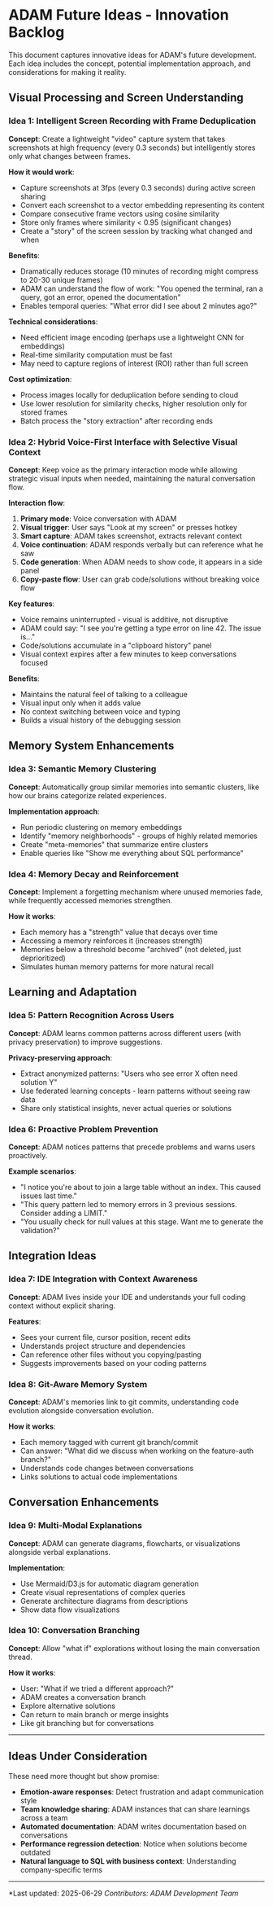 # ADAM Future Ideas - Innovation Backlog

This document captures innovative ideas for ADAM's future development. Each idea includes the concept, potential implementation approach, and considerations for making it reality.

## Visual Processing and Screen Understanding

### Idea 1: Intelligent Screen Recording with Frame Deduplication
**Concept**: Create a lightweight "video" capture system that takes screenshots at high frequency (every 0.3 seconds) but intelligently stores only what changes between frames.

**How it would work**:
- Capture screenshots at 3fps (every 0.3 seconds) during active screen sharing
- Convert each screenshot to a vector embedding representing its content
- Compare consecutive frame vectors using cosine similarity
- Store only frames where similarity < 0.95 (significant changes)
- Create a "story" of the screen session by tracking what changed and when

**Benefits**:
- Dramatically reduces storage (10 minutes of recording might compress to 20-30 unique frames)
- ADAM can understand the flow of work: "You opened the terminal, ran a query, got an error, opened the documentation"
- Enables temporal queries: "What error did I see about 2 minutes ago?"

**Technical considerations**:
- Need efficient image encoding (perhaps use a lightweight CNN for embeddings)
- Real-time similarity computation must be fast
- May need to capture regions of interest (ROI) rather than full screen

**Cost optimization**:
- Process images locally for deduplication before sending to cloud
- Use lower resolution for similarity checks, higher resolution only for stored frames
- Batch process the "story extraction" after recording ends

### Idea 2: Hybrid Voice-First Interface with Selective Visual Context
**Concept**: Keep voice as the primary interaction mode while allowing strategic visual inputs when needed, maintaining the natural conversation flow.

**Interaction flow**:
1. **Primary mode**: Voice conversation with ADAM
2. **Visual trigger**: User says "Look at my screen" or presses hotkey
3. **Smart capture**: ADAM takes screenshot, extracts relevant context
4. **Voice continuation**: ADAM responds verbally but can reference what he saw
5. **Code generation**: When ADAM needs to show code, it appears in a side panel
6. **Copy-paste flow**: User can grab code/solutions without breaking voice flow

**Key features**:
- Voice remains uninterrupted - visual is additive, not disruptive
- ADAM could say: "I see you're getting a type error on line 42. The issue is..."
- Code/solutions accumulate in a "clipboard history" panel
- Visual context expires after a few minutes to keep conversations focused

**Benefits**:
- Maintains the natural feel of talking to a colleague
- Visual input only when it adds value
- No context switching between voice and typing
- Builds a visual history of the debugging session

## Memory System Enhancements

### Idea 3: Semantic Memory Clustering
**Concept**: Automatically group similar memories into semantic clusters, like how our brains categorize related experiences.

**Implementation approach**:
- Run periodic clustering on memory embeddings
- Identify "memory neighborhoods" - groups of highly related memories
- Create "meta-memories" that summarize entire clusters
- Enable queries like "Show me everything about SQL performance"

### Idea 4: Memory Decay and Reinforcement
**Concept**: Implement a forgetting mechanism where unused memories fade, while frequently accessed memories strengthen.

**How it works**:
- Each memory has a "strength" value that decays over time
- Accessing a memory reinforces it (increases strength)
- Memories below a threshold become "archived" (not deleted, just deprioritized)
- Simulates human memory patterns for more natural recall

## Learning and Adaptation

### Idea 5: Pattern Recognition Across Users
**Concept**: ADAM learns common patterns across different users (with privacy preservation) to improve suggestions.

**Privacy-preserving approach**:
- Extract anonymized patterns: "Users who see error X often need solution Y"
- Use federated learning concepts - learn patterns without seeing raw data
- Share only statistical insights, never actual queries or solutions

### Idea 6: Proactive Problem Prevention
**Concept**: ADAM notices patterns that precede problems and warns users proactively.

**Example scenarios**:
- "I notice you're about to join a large table without an index. This caused issues last time."
- "This query pattern led to memory errors in 3 previous sessions. Consider adding a LIMIT."
- "You usually check for null values at this stage. Want me to generate the validation?"

## Integration Ideas

### Idea 7: IDE Integration with Context Awareness
**Concept**: ADAM lives inside your IDE and understands your full coding context without explicit sharing.

**Features**:
- Sees your current file, cursor position, recent edits
- Understands project structure and dependencies
- Can reference other files without you copying/pasting
- Suggests improvements based on your coding patterns

### Idea 8: Git-Aware Memory System
**Concept**: ADAM's memories link to git commits, understanding code evolution alongside conversation evolution.

**How it works**:
- Each memory tagged with current git branch/commit
- Can answer: "What did we discuss when working on the feature-auth branch?"
- Understands code changes between conversations
- Links solutions to actual code implementations

## Conversation Enhancements

### Idea 9: Multi-Modal Explanations
**Concept**: ADAM can generate diagrams, flowcharts, or visualizations alongside verbal explanations.

**Implementation**:
- Use Mermaid/D3.js for automatic diagram generation
- Create visual representations of complex queries
- Generate architecture diagrams from descriptions
- Show data flow visualizations

### Idea 10: Conversation Branching
**Concept**: Allow "what if" explorations without losing the main conversation thread.

**How it works**:
- User: "What if we tried a different approach?"
- ADAM creates a conversation branch
- Explore alternative solutions
- Can return to main branch or merge insights
- Like git branching but for conversations

---

## Ideas Under Consideration

These need more thought but show promise:

- **Emotion-aware responses**: Detect frustration and adapt communication style
- **Team knowledge sharing**: ADAM instances that can share learnings across a team
- **Automated documentation**: ADAM writes documentation based on conversations
- **Performance regression detection**: Notice when solutions become outdated
- **Natural language to SQL with business context**: Understanding company-specific terms

---

*Last updated: 2025-06-29
*Contributors: ADAM Development Team*